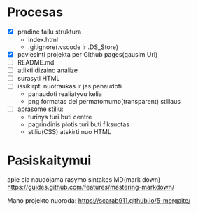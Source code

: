 # Procesas

- [x] pradine failu struktura
   - index.html
   - .gitignore(.vscode ir .DS_Store)
- [x] paviesinti projekta per Github pages(gausim Url)
- [ ] README.md
- [ ] atlikti dizaino analize
- [ ] surasyti HTML
- [ ] issikirpti nuotraukas ir jas panaudoti
    - panaudoti realiatyvu kelia
    - png formatas del permatomumo(transparent) stiliaus
- [ ] aprasome stiliu:
    - turinys turi buti centre
    - pagrindinis plotis turi buti fiksuotas
    - stiliu(CSS) atskirti nuo HTML



# Pasiskaitymui

apie cia naudojama rasymo sintakes MD(mark down)
https://guides.github.com/features/mastering-markdown/

Mano projekto nuoroda:
https://scarab911.github.io/5-mergaite/
